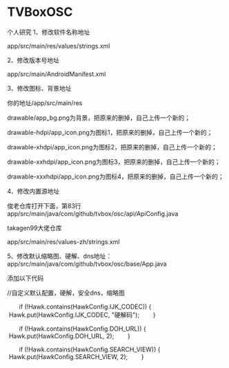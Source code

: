 # TVBoxOSC
个人研究
1、修改软件名称地址

app/src/main/res/values/strings.xml

2、修改版本号地址

app/src/main/AndroidManifest.xml

3、修改图标、背景地址

你的地址/app/src/main/res

drawable/app_bg.png为背景，把原来的删掉，自己上传一个新的；

drawable-hdpi/app_icon.png为图标1，把原来的删掉，自己上传一个新的；

drawable-xhdpi/app_icon.png为图标2，把原来的删掉，自己上传一个新的；

drawable-xxhdpi/app_icon.png为图标3，把原来的删掉，自己上传一个新的；

drawable-xxxhdpi/app_icon.png为图标4，把原来的删掉，自己上传一个新的；

4、修改内置源地址

俊老仓库打开下面，第83行app/src/main/java/com/github/tvbox/osc/api/ApiConfig.java

takagen99大佬仓库

app/src/main/res/values-zh/strings.xml

5、修改默认缩略图、硬解、dns地址：app/src/main/java/com/github/tvbox/osc/base/App.java

添加以下代码

//自定义默认配置，硬解，安全dns，缩略图

       if (!Hawk.contains(HawkConfig.IJK_CODEC)) {            Hawk.put(HawkConfig.IJK_CODEC, "硬解码");        } 

       if (!Hawk.contains(HawkConfig.DOH_URL)) {            Hawk.put(HawkConfig.DOH_URL, 2);        }

       if (!Hawk.contains(HawkConfig.SEARCH_VIEW)) {            Hawk.put(HawkConfig.SEARCH_VIEW, 2);        } 
